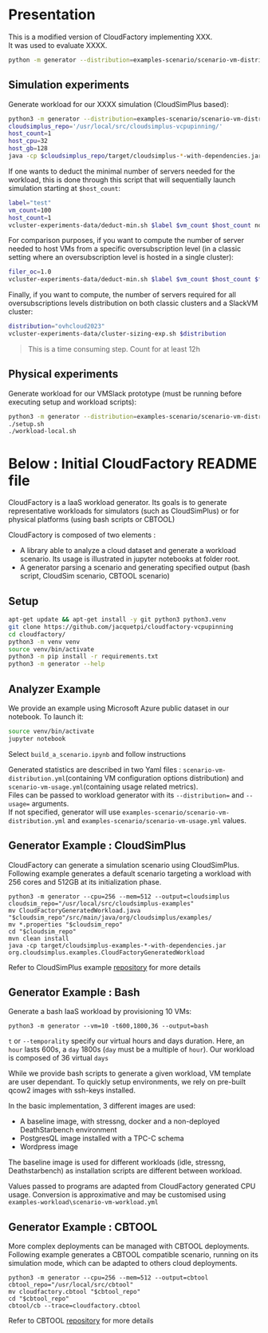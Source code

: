 # Presentation

This is a modified version of CloudFactory implementing XXX.  
It was used to evaluate XXXX.  

```bash
python -m generator --distribution=examples-scenario/scenario-vm-distribution-ovhcloud2023.yml --usage=examples-scenario/scenario-vm-usage-azure2017-fatinc.yml --vm=12 --output=bash --temporality=90,900,48
```

## Simulation experiments

Generate workload for our XXXX simulation (CloudSimPlus based):
```bash
python3 -m generator --distribution=examples-scenario/scenario-vm-distribution-ovhcloud2023.yml --usage=examples-scenario/scenario-vm-usage-azure2017.yml --vm=100 --temporality=360,8640,7 --output=cloudsimplus 
cloudsimplus_repo='/usr/local/src/cloudsimplus-vcpupinning/'
host_count=1
host_cpu=32
host_gb=128
java -cp $cloudsimplus_repo/target/cloudsimplus-*-with-dependencies.jar org.cloudsimplus.examples.CloudFactoryGeneratedWorkload $host_count $host_cpu $host_gb no vms.properties models.properties false
```

If one wants to deduct the minimal number of servers needed for the workload, this is done through this script that will sequentially launch simulation starting at ```$host_count```:
```bash
label="test"
vm_count=100
host_count=1
vcluster-experiments-data/deduct-min.sh $label $vm_count $host_count no vms.properties models.properties false
```

For comparison purposes, if you want to compute the number of server needed to host VMs from a specific oversubscription level (in a classic setting where an oversubscription level is hosted in a single cluster):
```bash
filer_oc=1.0
vcluster-experiments-data/deduct-min.sh $label $vm_count $host_count $filer_oc vms.properties models.properties false
```

Finally, if you want to compute, the number of servers required for all oversubscriptions levels distribution on both classic clusters and a SlackVM cluster: 
```bash
distribution="ovhcloud2023"
vcluster-experiments-data/cluster-sizing-exp.sh $distribution
```
> This is a time consuming step. Count for at least 12h

## Physical experiments

Generate workload for our VMSlack prototype (must be running before executing setup and workload scripts):
```bash
python3 -m generator --distribution=examples-scenario/scenario-vm-distribution-ovhcloud2023.yml --usage=examples-scenario/scenario-vm-usage-azure2017.yml --premium=examples-scenario/scenario-vm-premium.yml --vm=100 --temporality=400,3600,10 --output=bash
./setup.sh
./workload-local.sh
```

# Below : Initial CloudFactory README file

CloudFactory is a IaaS workload generator. Its goals is to generate representative workloads for simulators (such as CloudSimPlus) or for physical platforms (using bash scripts or CBTOOL)

CloudFactory is composed of two elements : 
- A library able to analyze a cloud dataset and generate a workload scenario. Its usage is illustrated in jupyter notebooks at folder root.
- A generator parsing a scenario and generating specified output (bash script, CloudSim scenario, CBTOOL scenario)

## Setup

```bash
apt-get update && apt-get install -y git python3 python3.venv
git clone https://github.com/jacquetpi/cloudfactory-vcpupinning
cd cloudfactory/
python3 -m venv venv
source venv/bin/activate
python3 -m pip install -r requirements.txt
python3 -m generator --help
```

## Analyzer Example

We provide an example using Microsoft Azure public dataset in our notebook. To launch it:
```bash
source venv/bin/activate
jupyter notebook
```
Select `build_a_scenario.ipynb` and follow instructions

Generated statistics are described in two Yaml files : `scenario-vm-distribution.yml`(containing VM configuration options distribution) and `scenario-vm-usage.yml`(containing usage related metrics).  
Files can be passed to workload generator with its `--distribution=` and `--usage=` arguments.  
If not specified, generator will use `examples-scenario/scenario-vm-distribution.yml` and `examples-scenario/scenario-vm-usage.yml` values.

## Generator Example : CloudSimPlus

CloudFactory can generate a simulation scenario using CloudSimPlus.
Following example generates a default scenario targeting a workload with 256 cores and 512GB at its initialization phase.

```
python3 -m generator --cpu=256 --mem=512 --output=cloudsimplus
cloudsim_repo="/usr/local/src/cloudsimplus-examples"
mv CloudFactoryGeneratedWorkload.java "$cloudsim_repo"/src/main/java/org/cloudsimplus/examples/
mv *.properties "$cloudsim_repo"
cd "$cloudsim_repo"
mvn clean install
java -cp target/cloudsimplus-examples-*-with-dependencies.jar org.cloudsimplus.examples.CloudFactoryGeneratedWorkload
```
Refer to CloudSimPlus example [repository](https://github.com/cloudsimplus/cloudsimplus-examples) for more details

## Generator Example : Bash

Generate a bash IaaS workload by provisioning 10 VMs:

`python3 -m generator --vm=10 -t600,1800,36 --output=bash`

`t` or `--temporality` specify our virtual hours and days duration. Here, an `hour` lasts 600s, a `day` 1800s (`day` must be a multiple of `hour`). Our workload is composed of 36 virtual `days`

While we provide bash scripts to generate a given workload, VM template are user dependant.
To quickly setup environments, we rely on pre-built qcow2 images with ssh-keys installed.

In the basic implementation, 3 different images are used:

- A baseline image, with stressng, docker and a non-deployed DeathStarbench environment
- PostgresQL image installed with a TPC-C schema
- Wordpress image

The baseline image is used for different workloads (idle, stressng, Deathstarbench) as installation scripts are different between workload.

Values passed to programs are adapted from CloudFactory generated CPU usage.
Conversion is approximative and may be customised using `examples-workload\scenario-vm-workload.yml`

## Generator Example : CBTOOL

More complex deployments can be managed with CBTOOL deployments.
Following example generates a CBTOOL compatible scenario, running on its simulation mode, which can be adapted to others cloud deployments.

```
python3 -m generator --cpu=256 --mem=512 --output=cbtool
cbtool_repo="/usr/local/src/cbtool"
mv cloudfactory.cbtool "$cbtool_repo"
cd "$cbtool_repo"
cbtool/cb --trace=cloudfactory.cbtool
```
Refer to CBTOOL [repository](https://github.com/ibmcb/cbtool) for more details
